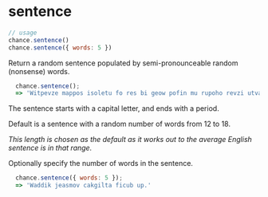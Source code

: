 # sentence

```js
// usage
chance.sentence()
chance.sentence({ words: 5 })
```

Return a random sentence populated by semi-pronounceable random (nonsense) words.

```js
  chance.sentence();
  => 'Witpevze mappos isoletu fo res bi geow pofin mu rupoho revzi utva ne.'
```

The sentence starts with a capital letter, and ends with a period.

Default is a sentence with a random number of words from 12 to 18.

_This length is chosen as the default as it works out to the average English
sentence is in that range._

Optionally specify the number of words in the sentence.

```js
  chance.sentence({ words: 5 });
  => 'Waddik jeasmov cakgilta ficub up.'
```
